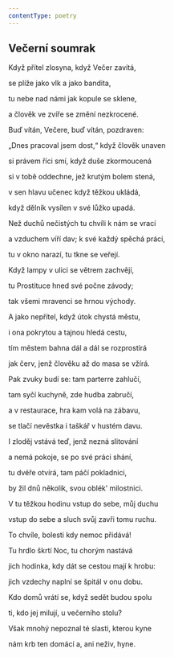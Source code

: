 ```yaml
---
contentType: poetry
---
```


<section>

## Večerní soumrak

Když přítel zlosyna, když Večer zavítá,

se plíže jako vlk a jako bandita,

tu nebe nad námi jak kopule se sklene,

a člověk ve zvíře se změní nezkrocené.

</section>

<section>

Buď vítán, Večere, buď vítán, pozdraven:

„Dnes pracoval jsem dost,“ když člověk unaven

si právem říci smí, když duše zkormoucená

si v tobě oddechne, jež krutým bolem stená,

v sen hlavu učenec když těžkou ukládá,

když dělník vysílen v své lůžko upadá.

</section>

<section>

Než duchů nečistých tu chvíli k nám se vrací

a vzduchem víří dav; k své každý spěchá práci,

tu v okno narazí, tu tkne se veřejí.

Když lampy v ulici se větrem zachvějí,

tu Prostituce hned své počne závody;

tak všemi mravenci se hrnou východy.

A jako nepřítel, když útok chystá městu,

i ona pokrytou a tajnou hledá cestu,

tím městem bahna dál a dál se rozprostírá

jak červ, jenž člověku až do masa se vžírá.

</section>

<section>

Pak zvuky budí se: tam parterre zahlučí,

tam syčí kuchyně, zde hudba zabručí,

a v restaurace, hra kam volá na zábavu,

se tlačí nevěstka i taškář v hustém davu.

I zloděj vstává teď, jenž nezná slitování

a nemá pokoje, se po své práci shání,

tu dvéře otvírá, tam páčí pokladnici,

by žil dnů několik, svou oblék’ milostnici.

</section>

<section>

V tu těžkou hodinu vstup do sebe, můj duchu

vstup do sebe a sluch svůj zavři tomu ruchu.

To chvíle, bolesti kdy nemoc přidává!

Tu hrdlo škrtí Noc, tu chorým nastává

jich hodinka, kdy dát se cestou mají k hrobu:

jich vzdechy naplní se špitál v onu dobu.

Kdo domů vrátí se, když sedět budou spolu

ti, kdo jej milují, u večerního stolu?

</section>

<section>

Však mnohý nepoznal té slasti, kterou kyne

nám krb ten domácí a, ani neživ, hyne.

</section>

